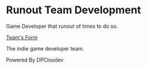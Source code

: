 # Runout Team Development
Game Developer that runout of times to do so.

[Team's Form](https://forms.gle/AbKXZh3EJcQsxxyF6)

The indie game developer team.

Powered By DPCloudev
